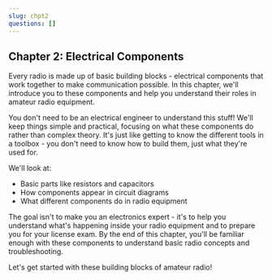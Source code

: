 ```yaml
---
slug: chpt2
questions: []
---
```


## Chapter 2: Electrical Components

Every radio is made up of basic building blocks - electrical components that work together to make communication possible. In this chapter, we'll introduce you to these components and help you understand their roles in amateur radio equipment.

You don't need to be an electrical engineer to understand this stuff! We'll keep things simple and practical, focusing on what these components do rather than complex theory. It's just like getting to know the different tools in a toolbox - you don't need to know how to build them, just what they're used for.

We'll look at:
- Basic parts like resistors and capacitors
- How components appear in circuit diagrams
- What different components do in radio equipment

The goal isn't to make you an electronics expert - it's to help you understand what's happening inside your radio equipment and to prepare you for your license exam. By the end of this chapter, you'll be familiar enough with these components to understand basic radio concepts and troubleshooting.

Let's get started with these building blocks of amateur radio!
